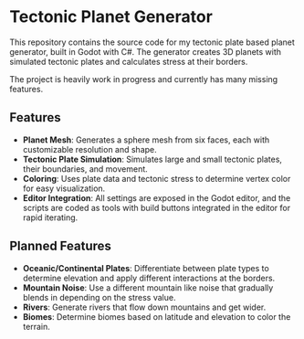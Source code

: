 # Tectonic Planet Generator

This repository contains the source code for my tectonic plate based planet generator, built in Godot with C#. The generator creates 3D planets with simulated tectonic plates and calculates stress at their borders.

The project is heavily work in progress and currently has many missing features.

## Features

- **Planet Mesh**: Generates a sphere mesh from six faces, each with customizable resolution and shape.
- **Tectonic Plate Simulation**: Simulates large and small tectonic plates, their boundaries, and movement.
- **Coloring**: Uses plate data and tectonic stress to determine vertex color for easy visualization.
- **Editor Integration**: All settings are exposed in the Godot editor, and the scripts are coded as tools with build buttons integrated in the editor for rapid iterating.

## Planned Features

- **Oceanic/Continental Plates**: Differentiate between plate types to determine elevation and apply different interactions at the borders.
- **Mountain Noise**: Use a different mountain like noise that gradually blends in depending on the stress value.
- **Rivers**: Generate rivers that flow down mountains and get wider.
- **Biomes**: Determine biomes based on latitude and elevation to color the terrain.
